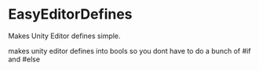 # EasyEditorDefines
Makes Unity Editor defines simple. 


makes unity editor defines into bools so you dont have to do a bunch of #if and #else
